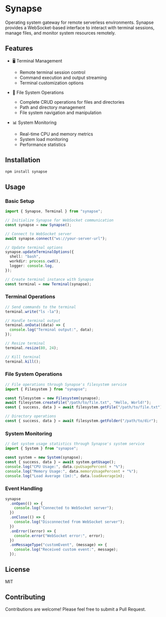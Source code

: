 # Synapse

Operating system gateway for remote serverless environments. Synapse provides a WebSocket-based interface to interact with terminal sessions, manage files, and monitor system resources remotely.

## Features

- 🖥️ Terminal Management

  - Remote terminal session control
  - Command execution and output streaming
  - Terminal customization options

- 📂 File System Operations

  - Complete CRUD operations for files and directories
  - Path and directory management
  - File system navigation and manipulation

- 📊 System Monitoring
  - Real-time CPU and memory metrics
  - System load monitoring
  - Performance statistics

## Installation

```bash
npm install synapse
```

## Usage

### Basic Setup

```typescript
import { Synapse, Terminal } from "synapse";

// Initialize Synapse for WebSocket communication
const synapse = new Synapse();

// Connect to WebSocket server
await synapse.connect("ws://your-server-url");

// Update terminal options
synapse.updateTerminalOptions({
  shell: "bash",
  workdir: process.cwd(),
  logger: console.log,
});

// Create terminal instance with Synapse
const terminal = new Terminal(synapse);
```

### Terminal Operations

```typescript
// Send commands to the terminal
terminal.write("ls -la");

// Handle terminal output
terminal.onData((data) => {
  console.log("Terminal output:", data);
});

// Resize terminal
terminal.resize(80, 24);

// Kill terminal
terminal.kill();
```

### File System Operations

```typescript
// File operations through Synapse's filesystem service
import { Filesystem } from "synapse";

const filesystem = new Filesystem(synapse);
await filesystem.createFile("/path/to/file.txt", "Hello, World!");
const { success, data } = await filesystem.getFile("/path/to/file.txt");

// Directory operations
const { success, data } = await filesystem.getFolder("/path/to/dir");
```

### System Monitoring

```typescript
// Get system usage statistics through Synapse's system service
import { System } from "synapse";

const system = new System(synapse);
const { success, data } = await system.getUsage();
console.log("CPU Usage:", data.cpuUsagePercent + "%");
console.log("Memory Usage:", data.memoryUsagePercent + "%");
console.log("Load Average (1m):", data.loadAverage1m);
```

### Event Handling

```typescript
synapse
  .onOpen(() => {
    console.log("Connected to WebSocket server");
  })
  .onClose(() => {
    console.log("Disconnected from WebSocket server");
  })
  .onError((error) => {
    console.error("WebSocket error:", error);
  })
  .onMessageType("customEvent", (message) => {
    console.log("Received custom event:", message);
  });
```

## License

MIT

## Contributing

Contributions are welcome! Please feel free to submit a Pull Request.
